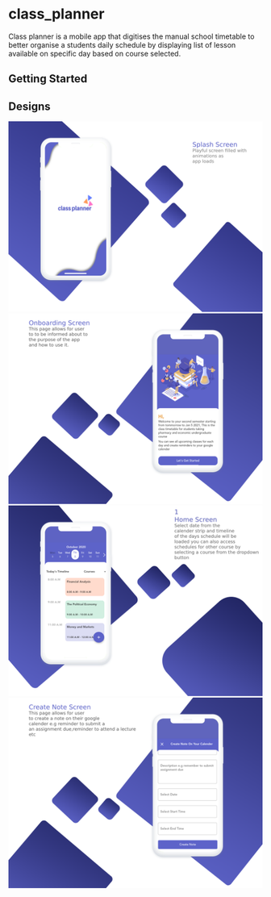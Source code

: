 # class_planner

Class planner is a mobile app that digitises the manual school timetable to better organise a students daily schedule by displaying list of lesson available on specific day based on course selected.  

## Getting Started

## Designs
![](screenshots/splashpage.png)
![](screenshots/onboardingpage.png)
![](screenshots/homepage.png)
![](screenshots/createnote.png)
